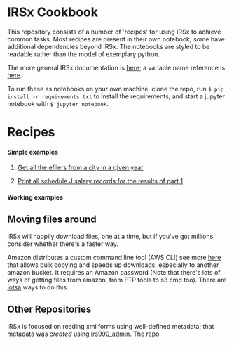 # IRSx Cookbook

This repository consists of a number of 'recipes' for using IRSx to achieve common tasks. Most recipes are present in their own notebook; some have additional dependencies beyond IRSx. The notebooks are styled to be readable rather than the model of exemplary python.

The more general IRSx documentation is [here](https://github.com/jsfenfen/990-xml-reader#irsx); a variable name reference is [here](http://irsx.info/).


To run these as notebooks on your own machine, clone the repo, run `$ pip install -r requirements.txt` to install the requirements, and start a jupyter notebook with `$ jupyter notebook`.



# Recipes

#### Simple examples

1. [Get all the efilers from a city in a given year](https://github.com/jsfenfen/irsx_cookbook/blob/master/1.get_filers_from_year_city.ipynb)

2. [Print all schedule J salary records for the results of part 1](https://github.com/jsfenfen/irsx_cookbook/blob/master/2.simple_csv_output.ipynb)


#### Working examples





## Moving files around

IRSx will happily download files, one at a time, but if you've got millions consider whether there's a faster way. 

Amazon distributes a custom command line tool (AWS CLI) see more [here](https://docs.aws.amazon.com/cli/latest/userguide/cli-chap-welcome.html) that allows bulk copying and speeds up downloads, especially to another amazon bucket. It requires an Amazon password (Note that there's lots of ways of getting files from amazon, from FTP tools to s3 cmd too). There are [lotsa](https://stackoverflow.com/a/4721264) ways to do this.

## Other Repositories

IRSx is focused on reading xml forms using well-defined metadata; that metadata was *created* using [irs990_admin](https://github.com/jsfenfen/irs990_admin). The repo 
